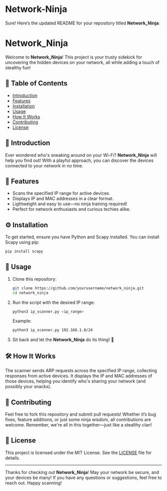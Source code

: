 # Network-Ninja

Sure! Here’s the updated README for your repository titled **Network_Ninja**:

# Network_Ninja

Welcome to **Network_Ninja**! This project is your trusty sidekick for uncovering the hidden devices on your network, all while adding a touch of stealthy fun!

## 📜 Table of Contents
- [Introduction](#introduction)
- [Features](#features)
- [Installation](#installation)
- [Usage](#usage)
- [How It Works](#how-it-works)
- [Contributing](#contributing)
- [License](#license)

## 📖 Introduction
Ever wondered who's sneaking around on your Wi-Fi? **Network_Ninja** will help you find out! With a playful approach, you can discover the devices connected to your network in no time.

## 🌟 Features
- Scans the specified IP range for active devices.
- Displays IP and MAC addresses in a clear format.
- Lightweight and easy to use—no ninja training required!
- Perfect for network enthusiasts and curious techies alike.

## ⚙️ Installation
To get started, ensure you have Python and Scapy installed. You can install Scapy using pip:

```bash
pip install scapy
```

## 🚀 Usage
1. Clone this repository:

   ```bash
   git clone https://github.com/yourusername/network_ninja.git
   cd network_ninja
   ```

2. Run the script with the desired IP range:

   ```bash
   python3 ip_scanner.py <ip_range>
   ```

   Example:

   ```bash
   python3 ip_scanner.py 192.168.1.0/24
   ```

3. Sit back and let the **Network_Ninja** do its thing! 🎉

## 🛠️ How It Works
The scanner sends ARP requests across the specified IP range, collecting responses from active devices. It displays the IP and MAC addresses of those devices, helping you identify who's sharing your network (and possibly your snacks).

## 🤝 Contributing
Feel free to fork this repository and submit pull requests! Whether it’s bug fixes, feature additions, or just some ninja wisdom, all contributions are welcome. Remember, we're all in this together—just like a stealthy clan!

## 📄 License
This project is licensed under the MIT License. See the [LICENSE](LICENSE) file for details.

---

Thanks for checking out **Network_Ninja**! May your network be secure, and your devices be many! If you have any questions or suggestions, feel free to reach out. Happy scanning!
